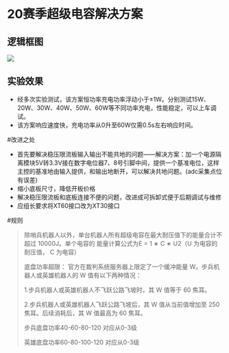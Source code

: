 20赛季超级电容解决方案
====================
## 逻辑框图

<a href="https://sm.ms/image/9s8gLt1MXlVHerz" target="_blank"><img src="https://i.loli.net/2020/02/09/9s8gLt1MXlVHerz.jpg" ></a>

## 实验效果

* 经多次实验测试，该方案恒功率充电功率浮动小于±1W。分别测试15W、20W、30W、40W、50W、60W等不同功率充电，性能稳定，可以上车调试。
* 该方案响应速度快，充电功率从0升至60W仅需0.5s左右响应时间。

#改进之处

* 首先要解决稳压限流板输入输出不能共地的问题——解决方案：加一个电源隔离模块5V转3.3V接在数字电位器7、8号引脚中间，提供一个基准电位，这样主控的基准地由输入提供，和输出地断开，可以解决共地问题。(adc采集点位有误差)
* 缩小底板尺寸，降低开板价格
* 解决稳压限流板和底板连接不便的问题，改进成可拆卸式便于后期调试与维修
* 应组长要求将XT60接口改为XT30接口

#规则

>除哨兵机器人以外，单台机器人所有超级电容在最大耐压值下的能量合计不超过 10000J。单个电容的
能量计算公式为E = 1 ∗ C ∗ U2（U 为电容的耐压值， C 为电容）
>
>底盘功率超限：
官方在裁判系统服务器上限定了一个缓冲能量 W。步兵机器人或英雄机器人的 W 值有以下两种情况：
>
>1.步兵机器人或英雄机器人不飞跃公路飞坡时，其 W 值等于 60 焦耳。
>
>2.步兵机器人或英雄机器人飞跃公路飞坡后，其 W 值从当前值增加至 250 焦耳。后续消耗后，其
W 值最高为 60 焦耳。
>
>步兵底盘功率40-60-80-120  对应从0-3级
>
>英雄底盘功率60-80-100-120  对应从0-3级